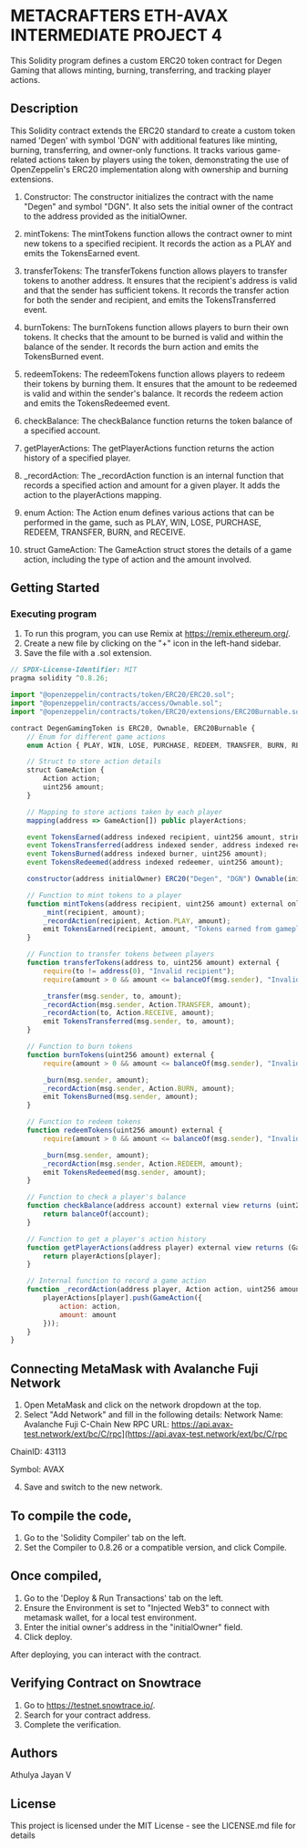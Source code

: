 # METACRAFTERS ETH-AVAX INTERMEDIATE PROJECT 4

This Solidity program defines a custom ERC20 token contract for Degen Gaming that allows minting, burning, transferring, and tracking player actions.

## Description

This Solidity contract extends the ERC20 standard to create a custom token named 'Degen' with symbol 'DGN' with additional features like minting, burning, transferring, and owner-only functions. It tracks various game-related actions taken by players using the token, demonstrating the use of OpenZeppelin's ERC20 implementation along with ownership and burning extensions.

1. Constructor: 
The constructor initializes the contract with the name "Degen" and symbol "DGN". It also sets the initial owner of the contract to the address provided as the initialOwner.

2. mintTokens: 
The mintTokens function allows the contract owner to mint new tokens to a specified recipient. It records the action as a PLAY and emits the TokensEarned event.

3. transferTokens: 
The transferTokens function allows players to transfer tokens to another address. It ensures that the recipient's address is valid and that the sender has sufficient tokens. It records the transfer action for both the sender and recipient, and emits the TokensTransferred event.

4. burnTokens: 
The burnTokens function allows players to burn their own tokens. It checks that the amount to be burned is valid and within the balance of the sender. It records the burn action and emits the TokensBurned event.

5. redeemTokens: 
The redeemTokens function allows players to redeem their tokens by burning them. It ensures that the amount to be redeemed is valid and within the sender's balance. It records the redeem action and emits the TokensRedeemed event.

6. checkBalance: 
The checkBalance function returns the token balance of a specified account.

7. getPlayerActions: 
The getPlayerActions function returns the action history of a specified player.

8. _recordAction: 
The _recordAction function is an internal function that records a specified action and amount for a given player. It adds the action to the playerActions mapping.

9. enum Action: 
The Action enum defines various actions that can be performed in the game, such as PLAY, WIN, LOSE, PURCHASE, REDEEM, TRANSFER, BURN, and RECEIVE.

10. struct GameAction: 
The GameAction struct stores the details of a game action, including the type of action and the amount involved.

## Getting Started

### Executing program

1. To run this program, you can use Remix at https://remix.ethereum.org/.
2. Create a new file by clicking on the "+" icon in the left-hand sidebar.
3. Save the file with a .sol extension.

```javascript
// SPDX-License-Identifier: MIT
pragma solidity ^0.8.26;

import "@openzeppelin/contracts/token/ERC20/ERC20.sol";
import "@openzeppelin/contracts/access/Ownable.sol";
import "@openzeppelin/contracts/token/ERC20/extensions/ERC20Burnable.sol";

contract DegenGamingToken is ERC20, Ownable, ERC20Burnable {
    // Enum for different game actions
    enum Action { PLAY, WIN, LOSE, PURCHASE, REDEEM, TRANSFER, BURN, RECEIVE }

    // Struct to store action details
    struct GameAction {
        Action action;
        uint256 amount;
    }

    // Mapping to store actions taken by each player
    mapping(address => GameAction[]) public playerActions;

    event TokensEarned(address indexed recipient, uint256 amount, string action);
    event TokensTransferred(address indexed sender, address indexed recipient, uint256 amount);
    event TokensBurned(address indexed burner, uint256 amount);
    event TokensRedeemed(address indexed redeemer, uint256 amount);

    constructor(address initialOwner) ERC20("Degen", "DGN") Ownable(initialOwner) {}

    // Function to mint tokens to a player
    function mintTokens(address recipient, uint256 amount) external onlyOwner {
        _mint(recipient, amount);
        _recordAction(recipient, Action.PLAY, amount);
        emit TokensEarned(recipient, amount, "Tokens earned from gameplay");
    }

    // Function to transfer tokens between players
    function transferTokens(address to, uint256 amount) external {
        require(to != address(0), "Invalid recipient");
        require(amount > 0 && amount <= balanceOf(msg.sender), "Invalid amount");

        _transfer(msg.sender, to, amount);
        _recordAction(msg.sender, Action.TRANSFER, amount);
        _recordAction(to, Action.RECEIVE, amount);
        emit TokensTransferred(msg.sender, to, amount);
    }

    // Function to burn tokens
    function burnTokens(uint256 amount) external {
        require(amount > 0 && amount <= balanceOf(msg.sender), "Invalid amount");

        _burn(msg.sender, amount);
        _recordAction(msg.sender, Action.BURN, amount);
        emit TokensBurned(msg.sender, amount);
    }

    // Function to redeem tokens
    function redeemTokens(uint256 amount) external {
        require(amount > 0 && amount <= balanceOf(msg.sender), "Invalid amount");

        _burn(msg.sender, amount);
        _recordAction(msg.sender, Action.REDEEM, amount);
        emit TokensRedeemed(msg.sender, amount);
    }

    // Function to check a player's balance
    function checkBalance(address account) external view returns (uint256) {
        return balanceOf(account);
    }

    // Function to get a player's action history
    function getPlayerActions(address player) external view returns (GameAction[] memory) {
        return playerActions[player];
    }

    // Internal function to record a game action
    function _recordAction(address player, Action action, uint256 amount) internal {
        playerActions[player].push(GameAction({
            action: action,
            amount: amount
        }));
    }
}
```
## Connecting MetaMask with Avalanche Fuji Network 

1. Open MetaMask and click on the network dropdown at the top.
2. Select "Add Network" and fill in the following details:
Network Name: Avalanche Fuji C-Chain
New RPC URL: https://api.avax-test.network/ext/bc/C/rpc](https://api.avax-test.network/ext/bc/C/rpc

ChainID: 43113

Symbol: AVAX

4. Save and switch to the new network.
   
## To compile the code,

1. Go to the 'Solidity Compiler' tab on the left.
2. Set the Compiler to 0.8.26 or a compatible version, and click Compile.
   
## Once compiled,

1. Go to the 'Deploy & Run Transactions' tab on the left.
2. Ensure the Environment is set to "Injected Web3" to connect with metamask wallet, for a local test environment.
3. Enter the initial owner's address in the "initialOwner" field.
4. Click deploy.

After deploying, you can interact with the contract.

## Verifying Contract on Snowtrace

1. Go to https://testnet.snowtrace.io/.
2. Search for your contract address.
3. Complete the verification.

## Authors

Athulya Jayan V

## License

This project is licensed under the MIT License - see the LICENSE.md file for details
